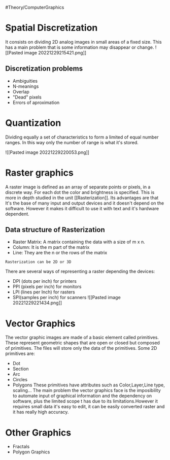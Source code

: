 #Theory/ComputerGraphics 

# Spatial Discretization
It consists on dividing 2D analog images in small areas of a fixed size. This has a main problem that is some information may disappear or change.
![[Pasted image 20221229215421.png]]
## Discretization problems
- Ambiguities
- N-meanings
- Overlap
- "Dead" pixels
- Errors of aproximation
# Quantization
Dividing equally a set of characteristics to form a limited of equal number ranges. In this way only the number of range is what it's stored.

![[Pasted image 20221229220053.png]]
# Raster graphics
A raster image is defined as an array of separate points or pixels, in a discrete way. For each dot the color and brightness is specified. This is more in depth studied in the unit [[Rasterization]]. Its advantages are that It's the base of many input and output devices  and it doesn't depend on the software. However it makes it difficult to use it with text and it's hardware dependent.
## Data structure of Rasterization
- Raster Matrix: A matrix containing the data with a size of m x n.
- Column: It is the m part of the matrix
- Line: They are the n or the rows of the matrix

```ad-note
Rasterization can be 2D or 3D
```
There are several ways of representing a raster depending the devices:
- DPI (dots per inch) for printers
- PPI (pixels per inch) for monitors
- LPI (lines per Inch) for rasters
- SPI(samples per inch) for scanners
![[Pasted image 20221229221434.png]]

# Vector Graphics
The vector graphic images are made of a basic element called primitives. These represent geometric shapes that are open or closed but composed of primitives. The files will store only the data of the primitives. Some 2D primitives are:
- Dot
- Section
- Arc
- Circles
- Polygons
These primitives have attributes such as Color,Layer,Line type, scaling...
The main problem the vector graphics face is the imposibility to automate input of graphical information and the dependency on software, plus the limited scope t has due to its limitations.However it requires small data it's easy to edit, it can be easily converted raster and it has really high accuracy.

# Other Graphics
- Fractals
- Polygon Graphics
